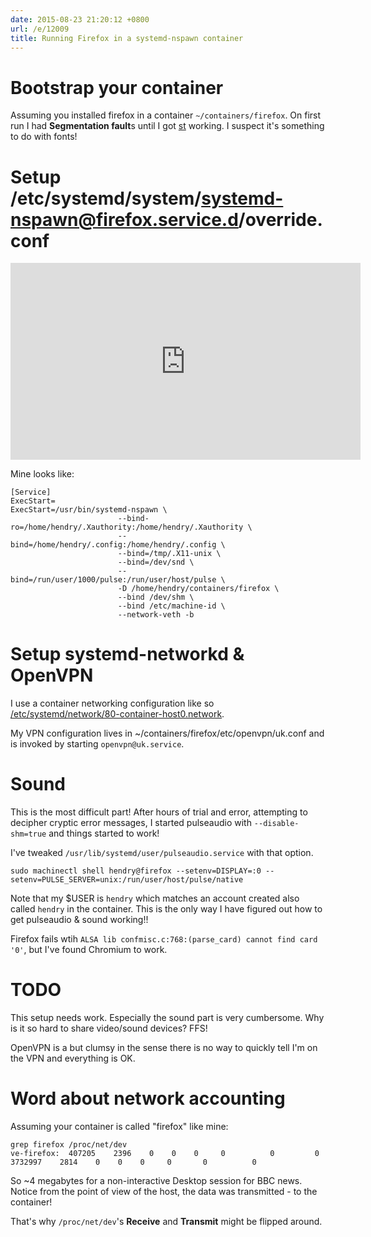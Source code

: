 ```yaml
---
date: 2015-08-23 21:20:12 +0800
url: /e/12009
title: Running Firefox in a systemd-nspawn container
---
```



# Bootstrap your container

Assuming you installed firefox in a container `~/containers/firefox`. On first
run I had **Segmentation fault**s until I got [st](http://st.suckless.org/)
working. I suspect it's something to do with fonts!

# Setup /etc/systemd/system/systemd-nspawn@firefox.service.d/override.conf

<iframe width="560" height="315" src="https://www.youtube.com/embed/PYwFBYMBovk" frameborder="0" allowfullscreen></iframe>

Mine looks like:

	[Service]
	ExecStart=
	ExecStart=/usr/bin/systemd-nspawn \
							--bind-ro=/home/hendry/.Xauthority:/home/hendry/.Xauthority \
							--bind=/home/hendry/.config:/home/hendry/.config \
							--bind=/tmp/.X11-unix \
							--bind=/dev/snd \
							--bind=/run/user/1000/pulse:/run/user/host/pulse \
							-D /home/hendry/containers/firefox \
							--bind /dev/shm \
							--bind /etc/machine-id \
							--network-veth -b

# Setup systemd-networkd & OpenVPN

I use a container networking configuration like so
[/etc/systemd/network/80-container-host0.network](http://s.natalian.org/2015-08-26/80-container-host0.network).

My VPN configuration lives in ~/containers/firefox/etc/openvpn/uk.conf and
is invoked by starting `openvpn@uk.service`.

# Sound

This is the most difficult part! After hours of trial and error, attempting to
decipher cryptic error messages, I started pulseaudio with `--disable-shm=true`
and things started to work!

I've tweaked `/usr/lib/systemd/user/pulseaudio.service` with that option.

	sudo machinectl shell hendry@firefox --setenv=DISPLAY=:0 --setenv=PULSE_SERVER=unix:/run/user/host/pulse/native

Note that my $USER is `hendry` which matches an account created also called
`hendry` in the container. This is the only way I have figured out how to get
pulseaudio & sound working!!

Firefox fails wtih `ALSA lib confmisc.c:768:(parse_card) cannot find card '0'`,
but I've found Chromium to work.

# TODO

This setup needs work. Especially the sound part is very cumbersome. Why is it
so hard to share video/sound devices? FFS!

OpenVPN is a but clumsy in the sense there is no way to quickly tell I'm on the
VPN and everything is OK.

# Word about network accounting

Assuming your container is called "firefox" like mine:

	grep firefox /proc/net/dev
	ve-firefox:  407205    2396    0    0    0     0          0         0  3732997    2814    0    0    0     0       0          0

So ~4 megabytes for a non-interactive Desktop session for BBC news.
Notice from the point of view of the host, the data was transmitted -
to the container!

That's why `/proc/net/dev`'s **Receive** and **Transmit** might be
flipped around.
